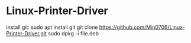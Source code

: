 # Linux-Printer-Driver
install git: sudo apt install git
git clone https://github.com/Min0706/Linux-Printer-Driver.git
sudo dpkg -i file.deb
